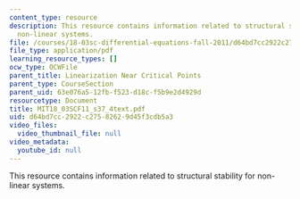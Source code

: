 ```yaml
---
content_type: resource
description: This resource contains information related to structural stability for
  non-linear systems.
file: /courses/18-03sc-differential-equations-fall-2011/d64bd7cc2922c27582629d45f3cdb5a3_MIT18_03SCF11_s37_4text.pdf
file_type: application/pdf
learning_resource_types: []
ocw_type: OCWFile
parent_title: Linearization Near Critical Points
parent_type: CourseSection
parent_uid: 63e076a5-12fb-f523-d18c-f5b9e2d4929d
resourcetype: Document
title: MIT18_03SCF11_s37_4text.pdf
uid: d64bd7cc-2922-c275-8262-9d45f3cdb5a3
video_files:
  video_thumbnail_file: null
video_metadata:
  youtube_id: null
---
```

This resource contains information related to structural stability for non-linear systems.

